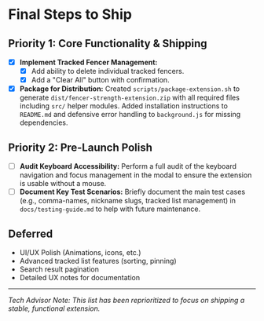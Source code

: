 # Final Steps to Ship

## Priority 1: Core Functionality & Shipping
- [x] **Implement Tracked Fencer Management:**
  - [x] Add ability to delete individual tracked fencers.
  - [x] Add a "Clear All" button with confirmation.
- [x] **Package for Distribution:** Created `scripts/package-extension.sh` to generate `dist/fencer-strength-extension.zip` with all required files including `src/` helper modules. Added installation instructions to `README.md` and defensive error handling to `background.js` for missing dependencies.

## Priority 2: Pre-Launch Polish
- [ ] **Audit Keyboard Accessibility:** Perform a full audit of the keyboard navigation and focus management in the modal to ensure the extension is usable without a mouse.
- [ ] **Document Key Test Scenarios:** Briefly document the main test cases (e.g., comma-names, nickname slugs, tracked list management) in `docs/testing-guide.md` to help with future maintenance.

## Deferred
- UI/UX Polish (Animations, icons, etc.)
- Advanced tracked list features (sorting, pinning)
- Search result pagination
- Detailed UX notes for documentation

---
*Tech Advisor Note: This list has been reprioritized to focus on shipping a stable, functional extension.*
